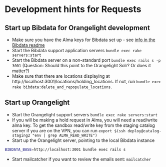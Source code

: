 # Development hints for Requests
## Start up Bibdata for Orangelight development
- Make sure you have the Alma keys for Bibdata set up - see [info in the Bibdata readme](https://github.com/pulibrary/bibdata#configure-alma-keys-for-development)
- Start the Bibdata support application servers `bundle exec rake servers:start`
- Start the Bibdata server on a non-standard port  `bundle exec rails s -p 3001` (Question: Should this point to the Orangelight Solr? Or does it matter?)
- Make sure that there are locations displaying at http://localhost:3001/locations/holding_locations.  If not, run `bundle exec rake bibdata:delete_and_repopulate_locations`.

## Start up Orangelight
- Start the Orangelight support servers `bundle exec rake servers:start`
- If you will be making a hold request in Alma, you will need a read/write alma key.  To get the sandbox read/write key from the staging catalog server if you are on the VPN, you can run `export $(ssh deploy@catalog-staging2 "env | grep ALMA_READ_WRITE")`
- Start up the Orangelight server, pointing to the local Bibdata instance 
```BASH
BIBDATA_BASE=http://localhost:3001 bundle exec rails s
```
- Start mailcatcher if you want to review the emails sent: `mailcatcher`
